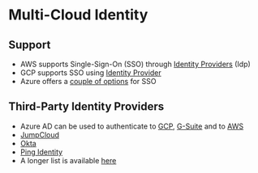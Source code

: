 # Multi-Cloud Identity

## Support

* AWS supports Single-Sign-On \(SSO\) through [Identity Providers](https://docs.aws.amazon.com/IAM/latest/UserGuide/id_roles_providers.html) \(Idp\)
* GCP supports SSO using [Identity Provider](https://cloud.google.com/identity/solutions/enable-sso)
* Azure offers a [couple of options](https://docs.microsoft.com/en-us/azure/active-directory/manage-apps/what-is-single-sign-on) for SSO

## Third-Party Identity Providers

* Azure AD can be used to authenticate to [GCP](https://cloud.google.com/solutions/federating-gcp-with-azure-active-directory), [G-Suite](https://docs.microsoft.com/en-us/azure/active-directory/saas-apps/google-apps-tutorial) and to [AWS](https://docs.microsoft.com/en-us/azure/active-directory/saas-apps/amazon-web-service-tutorial)
* [JumpCloud](https://jumpcloud.com/faq/functionality/)
* [Okta](https://www.okta.com/integrations/)
* [Ping Identity](https://www.pingidentity.com/en/platform/single-sign-on/sso-overview.html)
* A longer list is available [here](https://www.gartner.com/reviews/market/access-management/vendor/jumpcloud/alternatives)

